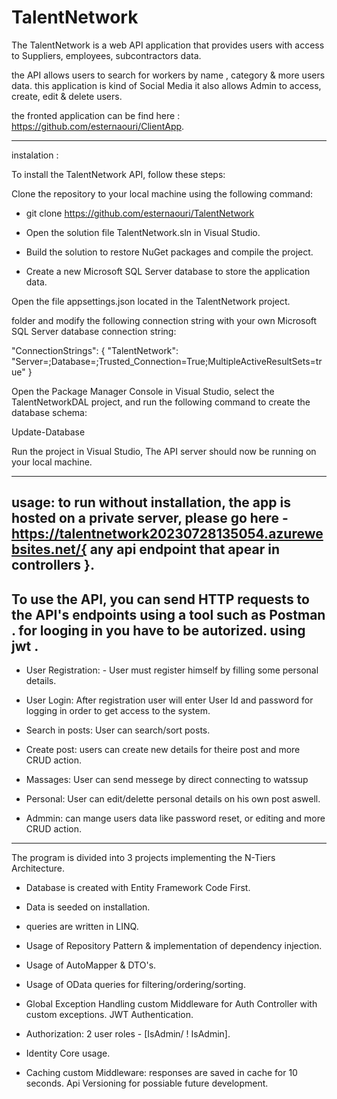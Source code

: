# TalentNetwork

The TalentNetwork is a web API application that provides users with access to Suppliers, employees, subcontractors data.

the API allows users to search for workers  by name , category & more users data.
this application is kind of Social Media
it also allows Admin to access, create, edit & delete users.

the fronted application can be find here : https://github.com/esternaouri/ClientApp.

----------------------------------------------------------------------------------------------------------------------------------------------------------------------------------------------
instalation :

To install the TalentNetwork API, follow these steps:

Clone the repository to your local machine using the following command:

* git clone https://github.com/esternaouri/TalentNetwork

* Open the solution file TalentNetwork.sln in Visual Studio.

* Build the solution to restore NuGet packages and compile the project.

* Create a new Microsoft SQL Server database to store the application data.

Open the file appsettings.json located in the TalentNetwork project.

folder and modify the following connection string with your own Microsoft SQL Server database connection string:

"ConnectionStrings": {
  "TalentNetwork": "Server=<your-server-name>;Database=<your-database-name>;Trusted_Connection=True;MultipleActiveResultSets=true"
}

Open the Package Manager Console in Visual Studio, select the TalentNetworkDAL project, and run the following command to create the database schema:

Update-Database

Run the project in Visual Studio, The API server should now be running on your local machine.

---------------------------------------------------------------------------------------------------------------------------------------------------------------------------------------------
usage: 
to run without installation, the app is hosted on a private server, please go here - https://talentnetwork20230728135054.azurewebsites.net/{ any api endpoint that apear in controllers }.
---------------------------------------------------------------------------------------------------------------------------------------------------------------------------------------------
To use the API, you can send HTTP requests to the API's endpoints using a tool such as Postman .
for looging in you have to be autorized. 
using jwt .
-------------------------------------------------------------------------------------------------------------------------------------------------------------------------------------------

* User Registration: - User must register himself by filling some personal details.
  
* User Login: After registration user will enter User Id and password for logging in order to get access to the system.

* Search in posts: User can search/sort posts.
  
* Create post: users  can create new details for theire post and more CRUD action.
  
* Massages: User can send messege by direct connecting to watssup
  
* Personal: User can edit/delette personal details on his  own post  aswell.
  
* Admmin: can mange users data like password reset, or editing and more CRUD action.
 

-------------------------------------------------------------------------------------------------------------------------------------------------------------------------------------------------
The program is divided into 3 projects implementing the N-Tiers Architecture.

* Database is created with Entity Framework Code First.
* Data is seeded on installation.
* queries are written in LINQ.
* Usage of Repository Pattern & implementation of dependency injection.
* Usage of AutoMapper & DTO's.
* Usage of OData queries for filtering/ordering/sorting.
* Global Exception Handling custom Middleware for Auth Controller with custom exceptions.
JWT Authentication.
* Authorization: 2  user roles - [IsAdmin/ ! IsAdmin].
* Identity Core usage.

* Caching custom Middleware: responses are saved in cache for 10 seconds.
Api Versioning for possiable future development.















